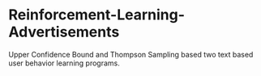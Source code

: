 # Reinforcement-Learning-Advertisements
Upper Confidence Bound and Thompson Sampling based two text based user behavior learning programs.
